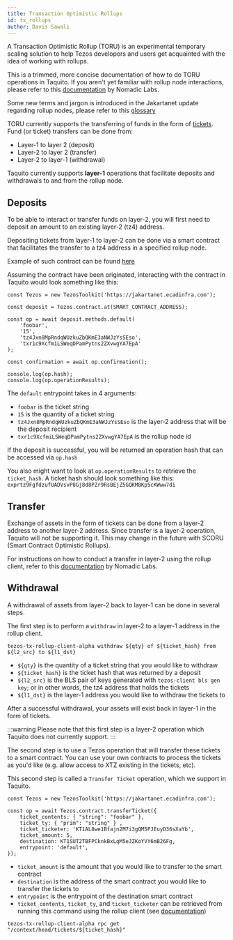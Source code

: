 ```yaml
---
title: Transaction Optimistic Rollups
id: tx_rollups
author: Davis Sawali
---
```


A Transaction Optimistic Rollup (TORU) is an experimental temporary scaling solution to help Tezos developers and users get acquainted with the idea of working with rollups. 

This is a trimmed, more concise documentation of how to do TORU operations in Taquito. If you aren't yet familiar with rollup node interactions, please refer to this [documentation](https://tezos.gitlab.io/alpha/transaction_rollups.html?highlight=transaction%20rollups#transaction-rollups) by Nomadic Labs.

Some new terms and jargon is introduced in the Jakartanet update regarding rollup nodes, please refer to this [glossary](https://)

TORU currently supports the transferring of funds in the form of [tickets](https://tezostaquito.io/docs/tickets). Fund (or ticket) transfers can be done from:
- Layer-1 to layer 2 (deposit)
- Layer-2 to layer 2 (transfer)
- Layer-2 to layer-1 (withdrawal)

Taquito currently supports **layer-1** operations that facilitate deposits and withdrawals to and from the rollup node.

## Deposits
To be able to interact or transfer funds on layer-2, you will first need to deposit an amount to an existing layer-2 (tz4) address. 

Depositing tickets from layer-1 to layer-2 can be done via a smart contract that facilitates the transfer to a tz4 address in a specified rollup node.

Example of such contract can be found [here](https://tezos.gitlab.io/alpha/transaction_rollups.html?highlight=transaction%20rollups#depositing-assets-on-a-rollup)

Assuming the contract have been originated, interacting with the contract in Taquito would look something like this:
```
const Tezos = new TezosToolkit('https://jakartanet.ecadinfra.com');

const deposit = Tezos.contract.at(SMART_CONTRACT_ADDRESS);

const op = await deposit.methods.default(
    'foobar',
    '15',
    'tz4Jxn8MpRndqWUzkuZbQKmE3aNWJzYsSEso',
    'txr1c9XcfmiLSWeqDPamPytns2ZXvwgYA7EpA'
);

const confirmation = await op.confirmation();

console.log(op.hash);
console.log(op.operationResults);
```
The `default` entrypoint takes in 4 arguments:
- `foobar` is the ticket string
- `15` is the quantity of a ticket string
- `tz4Jxn8MpRndqWUzkuZbQKmE3aNWJzYsSEso` is the layer-2 address that will be the deposit recipient
- `txr1c9XcfmiLSWeqDPamPytns2ZXvwgYA7EpA` is the rollup node id 

If the deposit is successful, you will be returned an operation hash that can be accessed via `op.hash`

You also might want to look at `op.operationResults` to retrieve the `ticket_hash`. A ticket hash should look something like this: `exprtz9FgfdzufUADVsvP8Gj8d8PZr9RsBEjZ5GQKM8Kp5cKWww7di`

## Transfer
Exchange of assets in the form of tickets can be done from a layer-2 address to another layer-2 address. Since transfer is a layer-2 operation, Taquito will not be supporting it. This may change in the future with SCORU (Smart Contract Optimistic Rollups).

For instructions on how to conduct a transfer in layer-2 using the rollup client, refer to this [documentation](https://tezos.gitlab.io/alpha/transaction_rollups.html?highlight=transaction%20rollups#exchanging-assets-inside-a-rollup) by Nomadic Labs.

## Withdrawal
A withdrawal of assets from layer-2 back to layer-1 can be done in several steps.

The first step is to perform a `withdraw` in layer-2 to a layer-1 address in the rollup client.
```
tezos-tx-rollup-client-alpha withdraw ${qty} of ${ticket_hash} from ${l2_src} to ${l1_dst}
```

- `${qty}` is the quantity of a ticket string that you would like to withdraw
- `${ticket_hash}` is the ticket hash that was returned by a deposit 
- `${l2_src}` is the BLS pair of keys generated with `tezos-client bls gen key`; or in other words, the tz4 address that holds the tickets 
- `${l1_dst}` is the layer-1 address you would like to withdraw the tickets to

After a successful withdrawal, your assets will exist back in layer-1 in the form of tickets.

:::warning
Please note that this first step is a layer-2 operation which Taquito does not currently support. 
:::



The second step is to use a Tezos operation that will transfer these tickets to a smart contract. You can use your own contracts to process the tickets as you'd like (e.g. allow access to XTZ existing in the tickets, etc).

This second step is called a `Transfer Ticket` operation, which we support in Taquito. 

```
const Tezos = new TezosToolkit('https://jakartanet.ecadinfra.com');

const op = await Tezos.contract.transferTicket({
    ticket_contents: { "string": "foobar" },
    ticket_ty: { "prim": "string" } ,
    ticket_ticketer: 'KT1AL8we1Bfajn2M7i3gQM5PJEuyD36sXaYb',
    ticket_amount: 5,
    destination: KT1SUT2TBFPCknkBxLqM5eJZKoYVY6mB26Fg,
    entrypoint: 'default',
});
```
- `ticket_amount` is the amount that you would like to transfer to the smart contract
- `destination` is the address of the smart contract you would like to transfer the tickets to
- `entrypoint` is the entrypoint of the destination smart contract
- `ticket_contents`, `ticket_ty`, and `ticket_ticketer` can be retrieved from running this command using the rollup client (see [documentation](https://tezos.gitlab.io/alpha/transaction_rollups.html?highlight=transaction%20rollups#exchanging-assets-inside-a-rollup))
```
tezos-tx-rollup-client-alpha rpc get "/context/head/tickets/${ticket_hash}"
```
